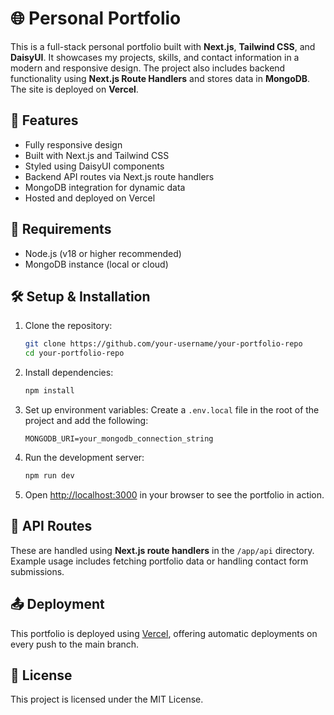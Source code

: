 # 🌐 Personal Portfolio

This is a full-stack personal portfolio built with **Next.js**, **Tailwind CSS**, and **DaisyUI**. It showcases my projects, skills, and contact information in a modern and responsive design. The project also includes backend functionality using **Next.js Route Handlers** and stores data in **MongoDB**. The site is deployed on **Vercel**.

## 🚀 Features

* Fully responsive design
* Built with Next.js and Tailwind CSS
* Styled using DaisyUI components
* Backend API routes via Next.js route handlers
* MongoDB integration for dynamic data
* Hosted and deployed on Vercel

## 📌 Requirements

* Node.js (v18 or higher recommended)
* MongoDB instance (local or cloud)

## 🛠 Setup & Installation

1. Clone the repository:

   ```bash
   git clone https://github.com/your-username/your-portfolio-repo
   cd your-portfolio-repo
   ```

2. Install dependencies:

   ```bash
   npm install
   ```

3. Set up environment variables:
   Create a `.env.local` file in the root of the project and add the following:

   ```env
   MONGODB_URI=your_mongodb_connection_string
   ```

4. Run the development server:

   ```bash
   npm run dev
   ```

5. Open [http://localhost:3000](http://localhost:3000) in your browser to see the portfolio in action.

## 📡 API Routes

These are handled using **Next.js route handlers** in the `/app/api` directory. Example usage includes fetching portfolio data or handling contact form submissions.

## 📤 Deployment

This portfolio is deployed using [Vercel](https://vercel.com/), offering automatic deployments on every push to the main branch.

## 📜 License

This project is licensed under the MIT License.
